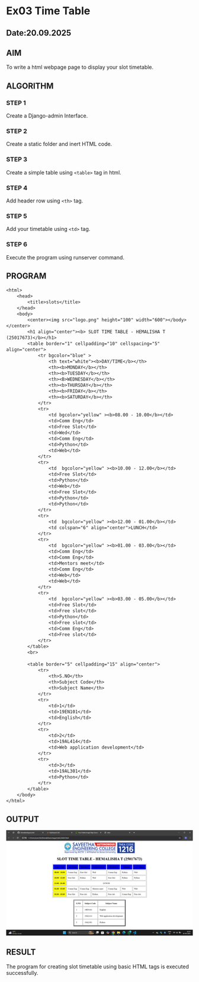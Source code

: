# Ex03 Time Table
## Date:20.09.2025

## AIM
To write a html webpage page to display your slot timetable.

## ALGORITHM
### STEP 1
Create a Django-admin Interface.

### STEP 2
Create a static folder and inert HTML code.

### STEP 3
Create a simple table using ```<table>``` tag in html.

### STEP 4
Add header row using ```<th>``` tag.

### STEP 5
Add your timetable using ```<td>``` tag.

### STEP 6
Execute the program using runserver command.

## PROGRAM
```
<html>
    <head>
        <title>slots</title>
    </head>
    <body>
        <center><img src="logo.png" height="100" width="600"></body></center>
        <h1 align="center"><b> SLOT TIME TABLE - HEMALISHA T (25017673)</b></h1>
        <table border="1" cellpadding="10" cellspacing="5" align="center">
            <tr bgcolor="blue" >
                <th text="white"><b>DAY/TIME</b></th>
                <th><b>MONDAY</b></th>
                <th><b>TUESDAY</b></th>
                <th><B>WEDNESDAY</b></th>
                <th><b>THURSDAY</b></th>
                <th><b>FRIDAY</b></th>
                <th><b>SATURDAY</b></th>
            </tr>
            <tr>
                <td bgcolor="yellow" ><b>08.00 - 10.00</b></td>
                <td>Comm Eng</td>
                <td>Free Slot</td>
                <td>Wed</td>
                <td>Comm Eng</td>
                <td>Python</td>
                <td>Web</td>
            </tr>
            <tr>
                <td  bgcolor="yellow" ><b>10.00 - 12.00</b></td>
                <td>Free Slot</td>
                <td>Python</td>
                <td>Web</td>
                <td>Free Slot</td>
                <td>Python</td>
                <td>Python</td>
            </tr>
            <tr>
                <td  bgcolor="yellow" ><b>12.00 - 01.00</b></td>
                <td colspan="6" align="center">LUNCH</td>
            </tr>
            <tr>
                <td  bgcolor="yellow" ><b>01.00 - 03.00</b></td>
                <td>Comm Eng</td>
                <td>Comm Eng</td>
                <td>Mentors meet</td>
                <td>Comm Eng</td>
                <td>Web</td>
                <td>Web</td>
            </tr>
            <tr>
                <td  bgcolor="yellow" ><b>03.00 - 05.00</b></td>
                <td>Free Slot</td>
                <td>Free slot</td>
                <td>Python</td>
                <td>Free slot</td>
                <td>Comm Eng</td>
                <td>Free slot</td>
            </tr>
        </table>
        <br>

        <table border="5" cellpadding="15" align="center">
            <tr>
                <th>S.NO</th>
                <th>Subject Code</th>
                <th>Subject Name</th>
            </tr>
            <tr>
                <td>1</td>
                <td>19EN101</td>
                <td>English</td>
            </tr>
            <tr>
                <td>2</td>
                <td>19AL414</td>
                <td>Web application development</td>
            </tr>
            <tr>
                <td>3</td>
                <td>19AL301</td>
                <td>Python</td>
            </tr>
        </table>
    </body>
</html>
```

## OUTPUT
![alt text](<Screenshot 2025-09-20 162438.png>)

## RESULT
The program for creating slot timetable using basic HTML tags is executed successfully.

